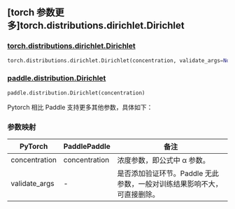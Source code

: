 ## [torch 参数更多]torch.distributions.dirichlet.Dirichlet

### [torch.distributions.dirichlet.Dirichlet](https://pytorch.org/docs/stable/distributions.html#torch.distributions.dirichlet.Dirichlet)

```python
torch.distributions.dirichlet.Dirichlet(concentration, validate_args=None)
```

### [paddle.distribution.Dirichlet](https://www.paddlepaddle.org.cn/documentation/docs/zh/api/paddle/distribution/Dirichlet_cn.html)

```python
paddle.distribution.Dirichlet(concentration)
```

Pytorch 相比 Paddle 支持更多其他参数，具体如下：

### 参数映射

| PyTorch       | PaddlePaddle  | 备注                                          |
| ------------- | ------------- | --------------------------------------------- |
| concentration | concentration | 浓度参数，即公式中 α 参数。                   |
| validate_args | -             | 是否添加验证环节。Paddle 无此参数，一般对训练结果影响不大，可直接删除。 |

